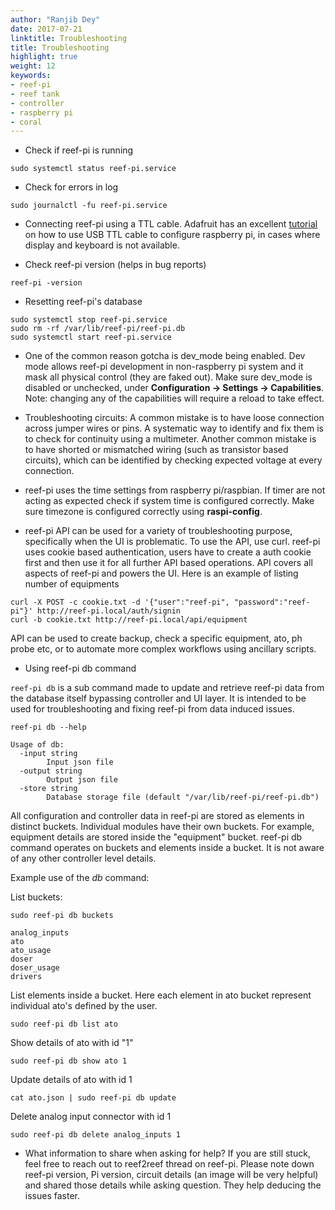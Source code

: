 ```yaml
---
author: "Ranjib Dey"
date: 2017-07-21
linktitle: Troubleshooting
title: Troubleshooting
highlight: true
weight: 12
keywords:
- reef-pi
- reef tank
- controller
- raspberry pi
- coral
---
```


- Check if reef-pi is running

```
sudo systemctl status reef-pi.service
```

- Check for errors in log

```
sudo journalctl -fu reef-pi.service
```

- Connecting reef-pi using a TTL cable. Adafruit has an excellent [tutorial](https://learn.adafruit.com/adafruits-raspberry-pi-lesson-5-using-a-console-cable?view=all) on how to use USB TTL cable to configure raspberry pi, in cases where display and keyboard is not available.


- Check reef-pi version (helps in bug reports)

```
reef-pi -version
```

- Resetting reef-pi's database

```
sudo systemctl stop reef-pi.service
sudo rm -rf /var/lib/reef-pi/reef-pi.db
sudo systemctl start reef-pi.service
```

- One of the common reason gotcha is dev_mode being enabled. Dev mode allows reef-pi development in non-raspberry pi system and it mask all physical control (they are faked out). Make sure dev_mode is disabled or unchecked, under **Configuration -> Settings -> Capabilities**. Note: changing any of the capabilities will require a reload to take effect.

- Troubleshooting circuits: A common mistake is to have loose connection across jumper wires or pins. A systematic way to identify and fix them is to check for continuity using a multimeter. Another common mistake is to have shorted or mismatched wiring (such as transistor based circuits), which can be identified by checking expected voltage at every connection.

- reef-pi uses the time settings from raspberry pi/raspbian. If timer are not acting as expected check if system time is configured correctly. Make sure timezone is configured correctly using **raspi-config**. 

- reef-pi API can be used for a variety of troubleshooting purpose, specifically when the UI is problematic. To use the API, use curl. reef-pi uses cookie based authentication, users have to create a auth cookie first and then use it for all further API based operations. API covers all aspects of reef-pi and powers the UI. Here is an example of listing number of equipments

```
curl -X POST -c cookie.txt -d '{"user":"reef-pi", "password":"reef-pi"}' http://reef-pi.local/auth/signin
curl -b cookie.txt http://reef-pi.local/api/equipment
```
API can be used to create backup, check a specific equipment, ato, ph probe etc, or to automate more complex workflows using ancillary scripts. 



- Using reef-pi db command

`reef-pi db` is a sub command made to update and retrieve reef-pi data from the database itself bypassing controller and UI layer. It is intended to be used
for troubleshooting and fixing reef-pi from data induced issues.
```
reef-pi db --help
```
```
Usage of db:
  -input string
    	Input json file
  -output string
    	Output json file
  -store string
    	Database storage file (default "/var/lib/reef-pi/reef-pi.db")
```
All configuration and controller data in reef-pi are stored as elements in distinct buckets. Individual modules have their own buckets. For example, equipment details are stored
inside the "equipment" bucket. reef-pi db command operates on buckets and elements inside a bucket. It is not aware of any other controller level details.

Example use of the *db* command:

List buckets:
```
sudo reef-pi db buckets
```
```
analog_inputs
ato
ato_usage
doser
doser_usage
drivers
```

List elements inside a bucket. Here each element in ato bucket represent individual ato's defined by the user.
```
sudo reef-pi db list ato
```
Show details of ato with id "1"
```
sudo reef-pi db show ato 1
```
Update details of ato with id 1
```
cat ato.json | sudo reef-pi db update
```

Delete analog input connector with id 1
```
sudo reef-pi db delete analog_inputs 1
```


- What information to share when asking for help? If you are still stuck, feel free to reach out to reef2reef thread on reef-pi. Please note down reef-pi version, Pi version, circuit details (an image will be very helpful) and shared those details while asking question. They help deducing the issues faster.



